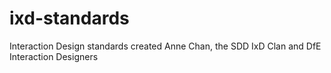 # ixd-standards
Interaction Design standards created Anne Chan, the SDD IxD Clan and DfE Interaction Designers
